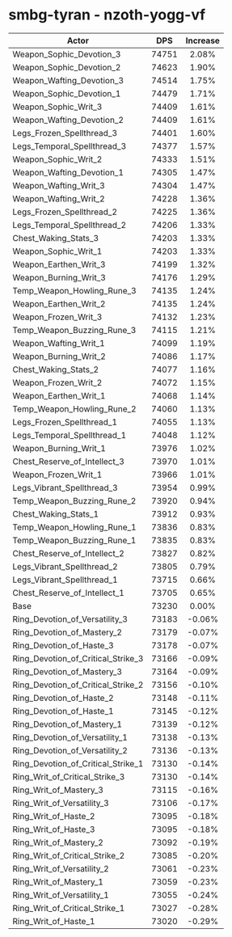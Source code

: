 # smbg-tyran - nzoth-yogg-vf
| Actor | DPS | Increase |
|---|:---:|:---:|
|Weapon_Sophic_Devotion_3|74751|2.08%|
|Weapon_Sophic_Devotion_2|74623|1.90%|
|Weapon_Wafting_Devotion_3|74514|1.75%|
|Weapon_Sophic_Devotion_1|74479|1.71%|
|Weapon_Sophic_Writ_3|74409|1.61%|
|Weapon_Wafting_Devotion_2|74409|1.61%|
|Legs_Frozen_Spellthread_3|74401|1.60%|
|Legs_Temporal_Spellthread_3|74377|1.57%|
|Weapon_Sophic_Writ_2|74333|1.51%|
|Weapon_Wafting_Devotion_1|74305|1.47%|
|Weapon_Wafting_Writ_3|74304|1.47%|
|Weapon_Wafting_Writ_2|74228|1.36%|
|Legs_Frozen_Spellthread_2|74225|1.36%|
|Legs_Temporal_Spellthread_2|74206|1.33%|
|Chest_Waking_Stats_3|74203|1.33%|
|Weapon_Sophic_Writ_1|74203|1.33%|
|Weapon_Earthen_Writ_3|74199|1.32%|
|Weapon_Burning_Writ_3|74176|1.29%|
|Temp_Weapon_Howling_Rune_3|74135|1.24%|
|Weapon_Earthen_Writ_2|74135|1.24%|
|Weapon_Frozen_Writ_3|74132|1.23%|
|Temp_Weapon_Buzzing_Rune_3|74115|1.21%|
|Weapon_Wafting_Writ_1|74099|1.19%|
|Weapon_Burning_Writ_2|74086|1.17%|
|Chest_Waking_Stats_2|74077|1.16%|
|Weapon_Frozen_Writ_2|74072|1.15%|
|Weapon_Earthen_Writ_1|74068|1.14%|
|Temp_Weapon_Howling_Rune_2|74060|1.13%|
|Legs_Frozen_Spellthread_1|74055|1.13%|
|Legs_Temporal_Spellthread_1|74048|1.12%|
|Weapon_Burning_Writ_1|73976|1.02%|
|Chest_Reserve_of_Intellect_3|73970|1.01%|
|Weapon_Frozen_Writ_1|73966|1.01%|
|Legs_Vibrant_Spellthread_3|73954|0.99%|
|Temp_Weapon_Buzzing_Rune_2|73920|0.94%|
|Chest_Waking_Stats_1|73912|0.93%|
|Temp_Weapon_Howling_Rune_1|73836|0.83%|
|Temp_Weapon_Buzzing_Rune_1|73835|0.83%|
|Chest_Reserve_of_Intellect_2|73827|0.82%|
|Legs_Vibrant_Spellthread_2|73805|0.79%|
|Legs_Vibrant_Spellthread_1|73715|0.66%|
|Chest_Reserve_of_Intellect_1|73705|0.65%|
|Base|73230|0.00%|
|Ring_Devotion_of_Versatility_3|73183|-0.06%|
|Ring_Devotion_of_Mastery_2|73179|-0.07%|
|Ring_Devotion_of_Haste_3|73178|-0.07%|
|Ring_Devotion_of_Critical_Strike_3|73166|-0.09%|
|Ring_Devotion_of_Mastery_3|73164|-0.09%|
|Ring_Devotion_of_Critical_Strike_2|73156|-0.10%|
|Ring_Devotion_of_Haste_2|73148|-0.11%|
|Ring_Devotion_of_Haste_1|73145|-0.12%|
|Ring_Devotion_of_Mastery_1|73139|-0.12%|
|Ring_Devotion_of_Versatility_1|73138|-0.13%|
|Ring_Devotion_of_Versatility_2|73136|-0.13%|
|Ring_Devotion_of_Critical_Strike_1|73130|-0.14%|
|Ring_Writ_of_Critical_Strike_3|73130|-0.14%|
|Ring_Writ_of_Mastery_3|73115|-0.16%|
|Ring_Writ_of_Versatility_3|73106|-0.17%|
|Ring_Writ_of_Haste_2|73095|-0.18%|
|Ring_Writ_of_Haste_3|73095|-0.18%|
|Ring_Writ_of_Mastery_2|73092|-0.19%|
|Ring_Writ_of_Critical_Strike_2|73085|-0.20%|
|Ring_Writ_of_Versatility_2|73061|-0.23%|
|Ring_Writ_of_Mastery_1|73059|-0.23%|
|Ring_Writ_of_Versatility_1|73055|-0.24%|
|Ring_Writ_of_Critical_Strike_1|73027|-0.28%|
|Ring_Writ_of_Haste_1|73020|-0.29%|
